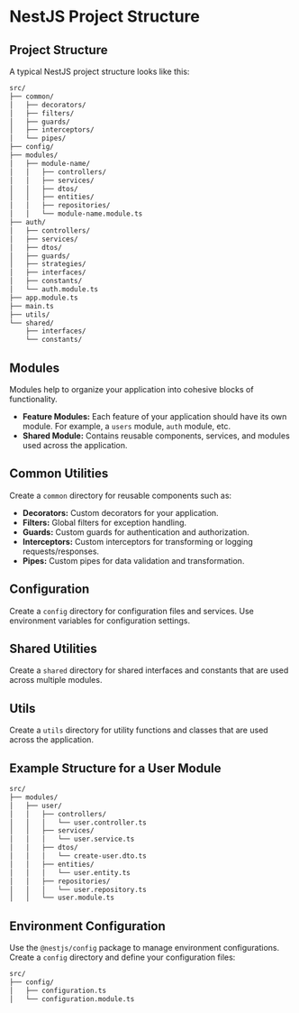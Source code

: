 # NestJS Project Structure

## **Project Structure**

A typical NestJS project structure looks like this:

```sh
src/
├── common/
│   ├── decorators/
│   ├── filters/
│   ├── guards/
│   ├── interceptors/
│   └── pipes/
├── config/
├── modules/
│   ├── module-name/
│   │   ├── controllers/
│   │   ├── services/
│   │   ├── dtos/
│   │   ├── entities/
│   │   ├── repositories/
│   │   └── module-name.module.ts
├── auth/
│   ├── controllers/
│   ├── services/
│   ├── dtos/
│   ├── guards/
│   ├── strategies/
│   ├── interfaces/
│   ├── constants/
│   └── auth.module.ts
├── app.module.ts
├── main.ts
├── utils/
└── shared/
    ├── interfaces/
    └── constants/
```

## **Modules**

Modules help to organize your application into cohesive blocks of functionality.

- **Feature Modules:** Each feature of your application should have its own module. For example, a `users` module, `auth` module, etc.
- **Shared Module:** Contains reusable components, services, and modules used across the application.

## **Common Utilities**

Create a `common` directory for reusable components such as:

- **Decorators:** Custom decorators for your application.
- **Filters:** Global filters for exception handling.
- **Guards:** Custom guards for authentication and authorization.
- **Interceptors:** Custom interceptors for transforming or logging requests/responses.
- **Pipes:** Custom pipes for data validation and transformation.

## **Configuration**

Create a `config` directory for configuration files and services. Use environment variables for configuration settings.

## **Shared Utilities**

Create a `shared` directory for shared interfaces and constants that are used across multiple modules.

## **Utils**

Create a `utils` directory for utility functions and classes that are used across the application.

## Example Structure for a User Module

```sh
src/
├── modules/
│   ├── user/
│   │   ├── controllers/
│   │   │   └── user.controller.ts
│   │   ├── services/
│   │   │   └── user.service.ts
│   │   ├── dtos/
│   │   │   └── create-user.dto.ts
│   │   ├── entities/
│   │   │   └── user.entity.ts
│   │   ├── repositories/
│   │   │   └── user.repository.ts
│   │   └── user.module.ts
```

## **Environment Configuration**

Use the `@nestjs/config` package to manage environment configurations. Create a `config` directory and define your configuration files:

```sh
src/
├── config/
│   ├── configuration.ts
│   └── configuration.module.ts
```
